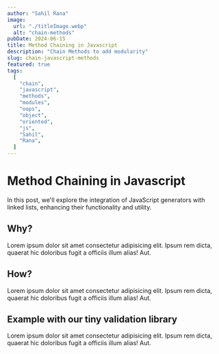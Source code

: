 ```yaml
---
author: "Sahil Rana"
image:
  url: "./titleImage.webp"
  alt: "chain-methods"
pubDate: 2024-06-15
title: Method Chaining in Javascript
description: "Chain Methods to add modularity"
slug: chain-javascript-methods
featured: true
tags:
  [
    "chain",
    "javascript",
    "methods",
    "modules",
    "oops",
    "object",
    "oriented",
    "js",
    "Sahil",
    "Rana",
  ]
---
```


# Method Chaining in Javascript

In this post, we'll explore the integration of JavaScript generators with linked lists, enhancing their functionality and utility.

## Why?

Lorem ipsum dolor sit amet consectetur adipisicing elit. Ipsum rem dicta, quaerat hic doloribus fugit a officiis illum alias! Aut.

## How?

Lorem ipsum dolor sit amet consectetur adipisicing elit. Ipsum rem dicta, quaerat hic doloribus fugit a officiis illum alias! Aut.

## Example with our tiny validation library

Lorem ipsum dolor sit amet consectetur adipisicing elit. Ipsum rem dicta, quaerat hic doloribus fugit a officiis illum alias! Aut.
